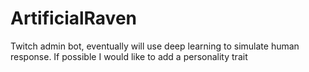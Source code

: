# ArtificialRaven
Twitch admin bot, eventually will use deep learning to simulate human response. If possible I would like to add a personality trait
